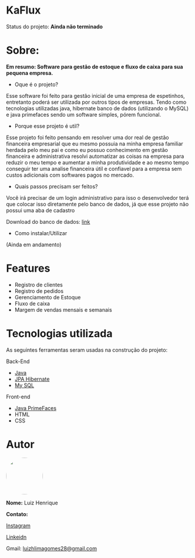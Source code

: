 # KaFlux
Status do projeto: **Ainda não terminado**

# Sobre:

**Em resumo: Software para gestão de estoque e fluxo de caixa para sua pequena empresa.**


* Oque é o projeto?

Esse software foi feito para gestão inicial de uma empresa de espetinhos, entretanto poderá ser utilizada por outros tipos de empresas. Tendo como tecnologias utilizadas java, hibernate banco de dados (utilizando o MySQL) e java primefaces sendo um software simples, pórem funcional.


* Porque esse projeto é util?

Esse projeto foi feito pensando em resolver uma dor real de gestão financeira empresarial que eu mesmo possuia na minha empresa familiar herdada pelo meu pai e como eu possuo conhecimento em gestão financeira e administrativa resolvi automatizar as coisas na empresa para reduzir o meu tempo e aumentar a minha produtividade e ao mesmo tempo conseguir ter uma analise financeira útil e confiavel para a empresa sem custos adicionais com softwares pagos no mercado. 



* Quais passos precisam ser feitos?

Você irá precisar de um login administrativo para isso o desenvolvedor terá que colocar isso diretamente pelo banco de dados, já que esse projeto não possui uma aba de cadastro

Download do banco de dados: [link]()


* Como instalar/Utilizar

(Ainda em andamento)


# Features 

- Registro de clientes
- Registro de pedidos
- Gerenciamento de Estoque
- Fluxo de caixa
- Margem de vendas mensais e semanais




# Tecnologias utilizada

As seguintes ferramentas seram usadas na construção do projeto:

Back-End
  * [Java](https://www.java.com/en/)
  * [JPA Hibernate](https://hibernate.org/orm/)
  * [My SQL](https://www.mysql.com/)

Front-end

  * [Java PrimeFaces](https://www.primefaces.org/)
  * HTML
  * CSS
  
  
  
# Autor

<img style="border-radius: 50%;" src="https://avatars3.githubusercontent.com/u/45051690?s=400&u=14f759fe2e853f462a6a59a8feabf334dec81aee&v=4" width="100px" alt=""/>

**Nome:** Luiz Henrique


**Contato:**

[Instagram](https://www.instagram.com/k4l1b3/)

[Linkeidn](https://www.linkedin.com/in/luiz-henrique-3903a618a/)

Gmail: luizhlimagomes28@gmail.com




